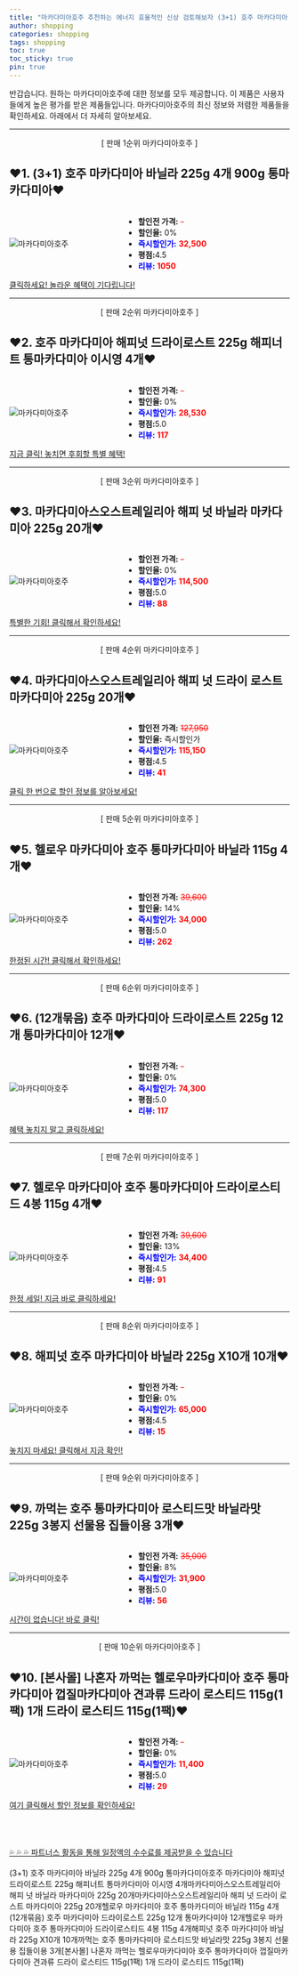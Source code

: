 ```yaml
---
title: "마카다미아호주 추천하는 에너지 효율적인 신상 검토해보자 (3+1) 호주 마카다미아 바닐라 225g"
author: shopping
categories: shopping
tags: shopping
toc: true
toc_sticky: true
pin: true
---
```

반갑습니다. 원하는 마카다미아호주에 대한 정보를 모두 제공합니다. 이 제품은 사용자들에게 높은 평가를 받은 제품들입니다. 마카다미아호주의 최신 정보와 저렴한 제품들을 확인하세요. 아래에서 더 자세히 알아보세요.

---
<p class="toplist" style="margin: 0 auto; display: block; width: fit-content;">[ 판매 1순위 마카다미아호주 ]</p>

<h2><strong>❤️1. (3+1) 호주 마카다미아 바닐라 225g 4개 900g 통마카다미아❤️</strong></h2>

<div style="display: flex; align-items: center;">
    <div style="flex: 0.4;">
        <img src="https://thumbnail7.coupangcdn.com/thumbnails/remote/230x230ex/image/vendor_inventory/7898/938845d8af0848dfcb3189715aec8be6bb8d8c24d9c2e1a184de7e058eca.jpg" alt="마카다미아호주" style="max-width: 100%;">
    </div>
    <div style="flex: 0.6; margin-left: 10px;">
        <ul>
            <li><strong>할인전 가격:</strong> <del style="color: red;">-</del></li>
            <li><strong>할인율:</strong> 0%</li>
            <li><span style='color:blue'><strong>즉시할인가:</strong></span> <span style='color:red'><strong>32,500</strong></span></li>
            <li><strong>평점:</strong>4.5</li>
            <li><span style='color:blue'><strong>리뷰:</strong></span> <span style='color:red'><strong>1050</strong></span></li>
        </ul>
    </div>
</div>
<div class="center">
    <a href="https://selin100587.github.io?lptag=AF9450613&subid=githubio&pageKey=7187559490&traceid=V0-153&itemId=18140414609&vendorItemId=85290941458" class="myButton">
        클릭하세요! 놀라운 혜택이 기다립니다!
    </a>
</div>


---
<p class="toplist" style="margin: 0 auto; display: block; width: fit-content;">[ 판매 2순위 마카다미아호주 ]</p>

<h2><strong>❤️2. 호주 마카다미아 해피넛 드라이로스트 225g 해피너트 통마카다미아 이시영 4개❤️</strong></h2>

<div style="display: flex; align-items: center;">
    <div style="flex: 0.4;">
        <img src="https://thumbnail7.coupangcdn.com/thumbnails/remote/230x230ex/image/vendor_inventory/6f3e/bcdfe0f90cadf5102278013c4fa648af3d4c1e128c05f062023a5b59b154.jpg" alt="마카다미아호주" style="max-width: 100%;">
    </div>
    <div style="flex: 0.6; margin-left: 10px;">
        <ul>
            <li><strong>할인전 가격:</strong> <del style="color: red;">-</del></li>
            <li><strong>할인율:</strong> 0%</li>
            <li><span style='color:blue'><strong>즉시할인가:</strong></span> <span style='color:red'><strong>28,530</strong></span></li>
            <li><strong>평점:</strong>5.0</li>
            <li><span style='color:blue'><strong>리뷰:</strong></span> <span style='color:red'><strong>117</strong></span></li>
        </ul>
    </div>
</div>
<div class="center">
    <a href="https://selin100587.github.io?lptag=AF9450613&subid=githubio&pageKey=7215217636&traceid=V0-153&itemId=17654076457&vendorItemId=84819631582" class="myButton">
        지금 클릭! 놓치면 후회할 특별 혜택!
    </a>
</div>


---
<p class="toplist" style="margin: 0 auto; display: block; width: fit-content;">[ 판매 3순위 마카다미아호주 ]</p>

<h2><strong>❤️3. 마카다미아스오스트레일리아 해피 넛 바닐라 마카다미아 225g 20개❤️</strong></h2>

<div style="display: flex; align-items: center;">
    <div style="flex: 0.4;">
        <img src="https://thumbnail8.coupangcdn.com/thumbnails/remote/230x230ex/image/vendor_inventory/fbd3/2402c99119d21c2ba38351a2841ccb52b0c447a1b810e1efec11050f3a70.jpg" alt="마카다미아호주" style="max-width: 100%;">
    </div>
    <div style="flex: 0.6; margin-left: 10px;">
        <ul>
            <li><strong>할인전 가격:</strong> <del style="color: red;">-</del></li>
            <li><strong>할인율:</strong> 0%</li>
            <li><span style='color:blue'><strong>즉시할인가:</strong></span> <span style='color:red'><strong>114,500</strong></span></li>
            <li><strong>평점:</strong>5.0</li>
            <li><span style='color:blue'><strong>리뷰:</strong></span> <span style='color:red'><strong>88</strong></span></li>
        </ul>
    </div>
</div>
<div class="center">
    <a href="https://selin100587.github.io?lptag=AF9450613&subid=githubio&pageKey=6616733101&traceid=V0-153&itemId=17362093608&vendorItemId=88470465672" class="myButton">
        특별한 기회! 클릭해서 확인하세요!
    </a>
</div>


---
<p class="toplist" style="margin: 0 auto; display: block; width: fit-content;">[ 판매 4순위 마카다미아호주 ]</p>

<h2><strong>❤️4. 마카다미아스오스트레일리아 해피 넛 드라이 로스트 마카다미아 225g 20개❤️</strong></h2>

<div style="display: flex; align-items: center;">
    <div style="flex: 0.4;">
        <img src="https://thumbnail8.coupangcdn.com/thumbnails/remote/230x230ex/image/vendor_inventory/db42/a9267db464fcfa4acc85b06e3160c7f3875e32f01fe6214e35e67413f166.jpg" alt="마카다미아호주" style="max-width: 100%;">
    </div>
    <div style="flex: 0.6; margin-left: 10px;">
        <ul>
            <li><strong>할인전 가격:</strong> <del style="color: red;">127,950</del></li>
            <li><strong>할인율:</strong> 즉시할인가</li>
            <li><span style='color:blue'><strong>즉시할인가:</strong></span> <span style='color:red'><strong>115,150</strong></span></li>
            <li><strong>평점:</strong>4.5</li>
            <li><span style='color:blue'><strong>리뷰:</strong></span> <span style='color:red'><strong>41</strong></span></li>
        </ul>
    </div>
</div>
<div class="center">
    <a href="https://selin100587.github.io?lptag=AF9450613&subid=githubio&pageKey=8181081140&traceid=V0-153&itemId=17362093609&vendorItemId=86429561402" class="myButton">
        클릭 한 번으로 할인 정보를 알아보세요!
    </a>
</div>


---
<p class="toplist" style="margin: 0 auto; display: block; width: fit-content;">[ 판매 5순위 마카다미아호주 ]</p>

<h2><strong>❤️5. 헬로우 마카다미아 호주 통마카다미아 바닐라 115g 4개❤️</strong></h2>

<div style="display: flex; align-items: center;">
    <div style="flex: 0.4;">
        <img src="https://thumbnail9.coupangcdn.com/thumbnails/remote/230x230ex/image/vendor_inventory/2dc3/c216bbbda172f8a0b9f713acfbd59b349dba36d2ab7e3db1bd5ace0d4072.png" alt="마카다미아호주" style="max-width: 100%;">
    </div>
    <div style="flex: 0.6; margin-left: 10px;">
        <ul>
            <li><strong>할인전 가격:</strong> <del style="color: red;">39,600</del></li>
            <li><strong>할인율:</strong> 14%</li>
            <li><span style='color:blue'><strong>즉시할인가:</strong></span> <span style='color:red'><strong>34,000</strong></span></li>
            <li><strong>평점:</strong>5.0</li>
            <li><span style='color:blue'><strong>리뷰:</strong></span> <span style='color:red'><strong>262</strong></span></li>
        </ul>
    </div>
</div>
<div class="center">
    <a href="https://selin100587.github.io?lptag=AF9450613&subid=githubio&pageKey=7573833977&traceid=V0-153&itemId=20368761730&vendorItemId=90622902459" class="myButton">
        한정된 시간! 클릭해서 확인하세요!
    </a>
</div>


---
<p class="toplist" style="margin: 0 auto; display: block; width: fit-content;">[ 판매 6순위 마카다미아호주 ]</p>

<h2><strong>❤️6. (12개묶음) 호주 마카다미아 드라이로스트 225g 12개 통마카다미아 12개❤️</strong></h2>

<div style="display: flex; align-items: center;">
    <div style="flex: 0.4;">
        <img src="https://thumbnail8.coupangcdn.com/thumbnails/remote/230x230ex/image/vendor_inventory/2fe2/bc01653b82841228f467fb6782a0679b225a05a3f8a4849ca6d50fe717d6.jpg" alt="마카다미아호주" style="max-width: 100%;">
    </div>
    <div style="flex: 0.6; margin-left: 10px;">
        <ul>
            <li><strong>할인전 가격:</strong> <del style="color: red;">-</del></li>
            <li><strong>할인율:</strong> 0%</li>
            <li><span style='color:blue'><strong>즉시할인가:</strong></span> <span style='color:red'><strong>74,300</strong></span></li>
            <li><strong>평점:</strong>5.0</li>
            <li><span style='color:blue'><strong>리뷰:</strong></span> <span style='color:red'><strong>117</strong></span></li>
        </ul>
    </div>
</div>
<div class="center">
    <a href="https://selin100587.github.io?lptag=AF9450613&subid=githubio&pageKey=7215217636&traceid=V0-153&itemId=22631888007&vendorItemId=85538408835" class="myButton">
        혜택 놓치지 말고 클릭하세요!
    </a>
</div>


---
<p class="toplist" style="margin: 0 auto; display: block; width: fit-content;">[ 판매 7순위 마카다미아호주 ]</p>

<h2><strong>❤️7. 헬로우 마카다미아 호주 통마카다미아 드라이로스티드 4봉 115g 4개❤️</strong></h2>

<div style="display: flex; align-items: center;">
    <div style="flex: 0.4;">
        <img src="https://thumbnail9.coupangcdn.com/thumbnails/remote/230x230ex/image/vendor_inventory/f755/b5c024e40b43e6d3a9004a80e8b01da56db7cbff9b9ecf288ed9aa60715e.png" alt="마카다미아호주" style="max-width: 100%;">
    </div>
    <div style="flex: 0.6; margin-left: 10px;">
        <ul>
            <li><strong>할인전 가격:</strong> <del style="color: red;">39,600</del></li>
            <li><strong>할인율:</strong> 13%</li>
            <li><span style='color:blue'><strong>즉시할인가:</strong></span> <span style='color:red'><strong>34,400</strong></span></li>
            <li><strong>평점:</strong>4.5</li>
            <li><span style='color:blue'><strong>리뷰:</strong></span> <span style='color:red'><strong>91</strong></span></li>
        </ul>
    </div>
</div>
<div class="center">
    <a href="https://selin100587.github.io?lptag=AF9450613&subid=githubio&pageKey=7568039730&traceid=V0-153&itemId=20771612706&vendorItemId=90622900300" class="myButton">
        한정 세일! 지금 바로 클릭하세요!
    </a>
</div>


---
<p class="toplist" style="margin: 0 auto; display: block; width: fit-content;">[ 판매 8순위 마카다미아호주 ]</p>

<h2><strong>❤️8. 해피넛 호주 마카다미아 바닐라 225g X10개 10개❤️</strong></h2>

<div style="display: flex; align-items: center;">
    <div style="flex: 0.4;">
        <img src="https://thumbnail8.coupangcdn.com/thumbnails/remote/230x230ex/image/vendor_inventory/12fe/59efca9247165f2de8e177b012c983191a60a05b39683714967c7b874bbc.jpg" alt="마카다미아호주" style="max-width: 100%;">
    </div>
    <div style="flex: 0.6; margin-left: 10px;">
        <ul>
            <li><strong>할인전 가격:</strong> <del style="color: red;">-</del></li>
            <li><strong>할인율:</strong> 0%</li>
            <li><span style='color:blue'><strong>즉시할인가:</strong></span> <span style='color:red'><strong>65,000</strong></span></li>
            <li><strong>평점:</strong>4.5</li>
            <li><span style='color:blue'><strong>리뷰:</strong></span> <span style='color:red'><strong>15</strong></span></li>
        </ul>
    </div>
</div>
<div class="center">
    <a href="https://selin100587.github.io?lptag=AF9450613&subid=githubio&pageKey=8243649153&traceid=V0-153&itemId=22215630446&vendorItemId=90285496344" class="myButton">
        놓치지 마세요! 클릭해서 지금 확인!
    </a>
</div>


---
<p class="toplist" style="margin: 0 auto; display: block; width: fit-content;">[ 판매 9순위 마카다미아호주 ]</p>

<h2><strong>❤️9. 까먹는 호주 통마카다미아 로스티드맛 바닐라맛 225g 3봉지 선물용 집들이용 3개❤️</strong></h2>

<div style="display: flex; align-items: center;">
    <div style="flex: 0.4;">
        <img src="https://thumbnail6.coupangcdn.com/thumbnails/remote/230x230ex/image/vendor_inventory/f632/c9690d58c53ae52c6cfca2bf701885764759d4b6d171e2c3e2f1610e5a4a.png" alt="마카다미아호주" style="max-width: 100%;">
    </div>
    <div style="flex: 0.6; margin-left: 10px;">
        <ul>
            <li><strong>할인전 가격:</strong> <del style="color: red;">35,000</del></li>
            <li><strong>할인율:</strong> 8%</li>
            <li><span style='color:blue'><strong>즉시할인가:</strong></span> <span style='color:red'><strong>31,900</strong></span></li>
            <li><strong>평점:</strong>5.0</li>
            <li><span style='color:blue'><strong>리뷰:</strong></span> <span style='color:red'><strong>56</strong></span></li>
        </ul>
    </div>
</div>
<div class="center">
    <a href="https://selin100587.github.io?lptag=AF9450613&subid=githubio&pageKey=7597800366&traceid=V0-153&itemId=20710352762&vendorItemId=87186639036" class="myButton">
        시간이 없습니다! 바로 클릭!
    </a>
</div>


---
<p class="toplist" style="margin: 0 auto; display: block; width: fit-content;">[ 판매 10순위 마카다미아호주 ]</p>

<h2><strong>❤️10. [본사몰] 나혼자 까먹는 헬로우마카다미아 호주 통마카다미아 껍질마카다미아 견과류 드라이 로스티드 115g(1팩) 1개 드라이 로스티드 115g(1팩)❤️</strong></h2>

<div style="display: flex; align-items: center;">
    <div style="flex: 0.4;">
        <img src="https://thumbnail9.coupangcdn.com/thumbnails/remote/230x230ex/image/vendor_inventory/5f12/0b8172f871038226d2034385c897a5021bf4e913b95f0df0f9a4902a8eac.png" alt="마카다미아호주" style="max-width: 100%;">
    </div>
    <div style="flex: 0.6; margin-left: 10px;">
        <ul>
            <li><strong>할인전 가격:</strong> <del style="color: red;">-</del></li>
            <li><strong>할인율:</strong> 0%</li>
            <li><span style='color:blue'><strong>즉시할인가:</strong></span> <span style='color:red'><strong>11,400</strong></span></li>
            <li><strong>평점:</strong>5.0</li>
            <li><span style='color:blue'><strong>리뷰:</strong></span> <span style='color:red'><strong>29</strong></span></li>
        </ul>
    </div>
</div>
<div class="center">
    <a href="https://selin100587.github.io?lptag=AF9450613&subid=githubio&pageKey=7845289148&traceid=V0-153&itemId=20519819125&vendorItemId=90622882917" class="myButton">
        여기 클릭해서 할인 정보를 확인하세요!
    </a>
</div>

<br><br><br>[💦 💦 💦 파트너스 활동을 통해 일정액의 수수료를 제공받을 수 있습니다](https://link.coupang.com/a/bcpT2c)<br><br>(3+1) 호주 마카다미아 바닐라 225g 4개 900g 통마카다미아호주 마카다미아 해피넛 드라이로스트 225g 해피너트 통마카다미아 이시영 4개마카다미아스오스트레일리아 해피 넛 바닐라 마카다미아 225g 20개마카다미아스오스트레일리아 해피 넛 드라이 로스트 마카다미아 225g 20개헬로우 마카다미아 호주 통마카다미아 바닐라 115g 4개(12개묶음) 호주 마카다미아 드라이로스트 225g 12개 통마카다미아 12개헬로우 마카다미아 호주 통마카다미아 드라이로스티드 4봉 115g 4개해피넛 호주 마카다미아 바닐라 225g X10개 10개까먹는 호주 통마카다미아 로스티드맛 바닐라맛 225g 3봉지 선물용 집들이용 3개[본사몰] 나혼자 까먹는 헬로우마카다미아 호주 통마카다미아 껍질마카다미아 견과류 드라이 로스티드 115g(1팩) 1개 드라이 로스티드 115g(1팩)
